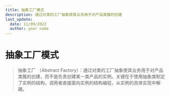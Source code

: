 ```yaml
---
title: 抽象工厂模式
description: 通过对类的工厂抽象使其业务用于对产品类簇的创建
last_update:
  date: 11/09/2022
  author: your name
---
```


# 抽象工厂模式

> 抽象工厂 （Abstract Factory）：通过对类的工厂抽象使其业务用于对产品类簇的创建，而不是负责创建某一类产品的实例。关键在于使用抽象类制定了实例的结构，调用者直接面向实例的结构编程，从实例的具体实现中解耦。
